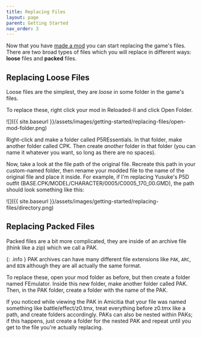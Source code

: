 ```yaml
---
title: Replacing Files 
layout: page
parent: Getting Started
nav_order: 3
---
```


Now that you have [made a mod](making-a-mod) you can start replacing the game's files. There are two broad types of files which you will replace in different ways: **loose** files and **packed** files.

## Replacing Loose Files
Loose files are the simplest, they are *loose* in some folder in the game's files. 

To replace these, right click your mod in Reloaded-II and click Open Folder.

![]({{ site.baseurl }}/assets/images/getting-started/replacing-files/open-mod-folder.png)

Right-click and make a folder called P5REssentials. In that folder, make another folder called CPK. Then create *another* folder in that folder (you can name it whatever you want, so long as there are no spaces). 

Now, take a look at the file path of the original file. Recreate this path in your custom-named folder, then rename your modded file to the name of the original file and place it inside. For example, if I'm replacing Yusuke's P5D outfit (BASE.CPK/MODEL/CHARACTER/0005/C0005_170_00.GMD), the path should look something like this:

![]({{ site.baseurl }}/assets/images/getting-started/replacing-files/directory.png)

## Replacing Packed Files
Packed files are a bit more complicated, they are inside of an archive file (think like a zip) which we call a PAK.

{: .info }
PAK archives can have many different file extensions like `PAK`, `ARC`, and `BIN` although they are all actually the same format.

To replace these, open your mod folder as before, but then create a folder named FEmulator. Inside this new folder, make another folder called PAK. Then, in the PAK folder, create a folder with the name of the PAK.

If you noticed while viewing the PAK in Amicitia that your file was named something like battle/effect/z0.tmx, treat everything before z0.tmx like a path, and create folders accordingly. PAKs can also be nested within PAKs; if this happens, just create a folder for the nested PAK and repeat until you get to the file you're actually replacing.
